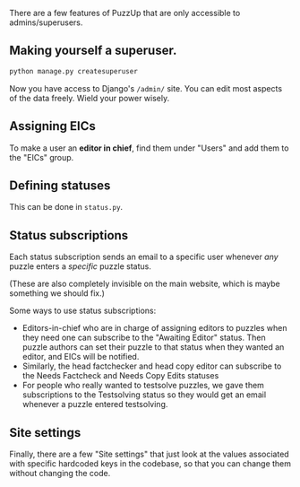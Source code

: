 There are a few features of PuzzUp that are only accessible to admins/superusers.

## Making yourself a superuser.

```python
python manage.py createsuperuser
```

Now you have access to Django's `/admin/` site. You can edit most aspects of the data freely. Wield your power wisely.

## Assigning EICs

To make a user an **editor in chief**, find them under "Users" and add them to the "EICs" group.

## Defining statuses

This can be done in `status.py`.

## Status subscriptions

Each status subscription sends an email to a specific user whenever _any_ puzzle enters a _specific_ puzzle status.

(These are also completely invisible on the main website, which is maybe something we should fix.)

Some ways to use status subscriptions:

- Editors-in-chief who are in charge of assigning editors to puzzles when they need one can subscribe to the "Awaiting Editor" status. Then puzzle authors can set their puzzle to that status when they wanted an editor, and EICs will be notified.
- Similarly, the head factchecker and head copy editor can subscribe to the Needs Factcheck and Needs Copy Edits statuses
- For people who really wanted to testsolve puzzles, we gave them subscriptions to the Testsolving status so they would get an email whenever a puzzle entered testsolving.

## Site settings

Finally, there are a few "Site settings" that just look at the values associated with specific hardcoded keys in the codebase, so that you can change them without changing the code.
